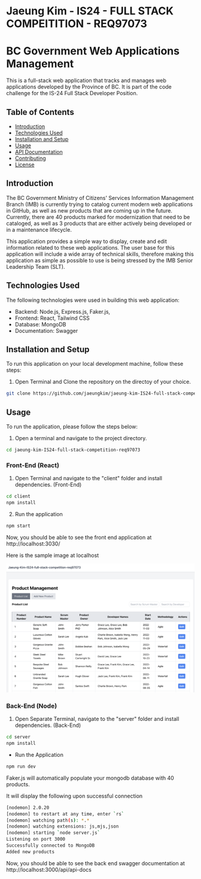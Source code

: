 # Jaeung Kim - IS24 - FULL STACK COMPEITITION - REQ97073

# BC Government Web Applications Management

This is a full-stack web application that tracks and manages web applications developed by the Province of BC. It is part of the code challenge for the IS-24 Full Stack Developer Position.

## Table of Contents

- [Introduction](#introduction)
- [Technologies Used](#technologies-used)
- [Installation and Setup](#installation-and-setup)
- [Usage](#usage)
- [API Documentation](#api-documentation)
- [Contributing](#contributing)
- [License](#license)

## Introduction

The BC Government Ministry of Citizens' Services Information Management Branch (IMB) is currently trying to catalog current modern web applications in GitHub, as well as new products that are coming up in the future. Currently, there are 40 products marked for modernization that need to be cataloged, as well as 3 products that are either actively being developed or in a maintenance lifecycle.

This application provides a simple way to display, create and edit information related to these web applications. The user base for this application will include a wide array of technical skills, therefore making this application as simple as possible to use is being stressed by the IMB Senior Leadership Team (SLT).

## Technologies Used

The following technologies were used in building this web application:

- Backend: Node.js, Express.js, Faker.js,
- Frontend: React, Tailwind CSS
- Database: MongoDB
- Documentation: Swagger

## Installation and Setup

To run this application on your local development machine, follow these steps:

1. Open Terminal and Clone the repository on the directoy of your choice.

```bash
git clone https://github.com/jaeungkim/jaeung-kim-IS24-full-stack-competition-req97073.git
```

## Usage

To run the application, please follow the steps below:

1. Open a terminal and navigate to the project directory.

```bash
cd jaeung-kim-IS24-full-stack-competition-req97073
```

### Front-End (React)
1. Open Terminal and navigate to the "client" folder and install dependencies. (Front-End)

```bash
cd client
npm install
```

2. Run the application
```bash
npm start
```

Now, you should be able to see the front end application at http://localhost:3030/

Here is the sample image at localhost

![alt text](/client/src/assets/sample.png)

### Back-End (Node)
1. Open Separate Terminal, navigate to the "server" folder and install dependencies. (Back-End)

```bash
cd server
npm install
```

- Run the Application

```bash
npm run dev
```

Faker.js will automatically populate your mongodb database with 40 products.

It will display the following upon successful connection

```bash
[nodemon] 2.0.20
[nodemon] to restart at any time, enter `rs`
[nodemon] watching path(s): *.*
[nodemon] watching extensions: js,mjs,json
[nodemon] starting `node server.js`
Listening on port 3000
Successfully connected to MongoDB
Added new products
```

Now, you should be able to see the back end swagger documentation at http://localhost:3000/api/api-docs
